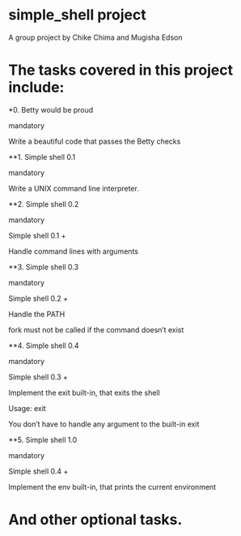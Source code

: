 # simple_shell project 
A group project by Chike Chima and Mugisha Edson


# The tasks covered in this project include:

*0. Betty would be proud

mandatory

Write a beautiful code that passes the Betty checks

**1. Simple shell 0.1

mandatory

Write a UNIX command line interpreter.

**2. Simple shell 0.2

mandatory

Simple shell 0.1 +

Handle command lines with arguments

**3. Simple shell 0.3

mandatory

Simple shell 0.2 +

Handle the PATH

fork must not be called if the command doesn’t exist

**4. Simple shell 0.4

mandatory

Simple shell 0.3 +

Implement the exit built-in, that exits the shell

Usage: exit

You don’t have to handle any argument to the built-in exit

**5. Simple shell 1.0

mandatory

Simple shell 0.4 +

Implement the env built-in, that prints the current environment

# And other optional tasks.

